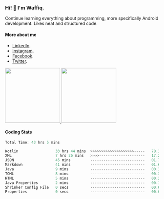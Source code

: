 ### Hi! 👋 I'm Waffiq.

Continue learning everything about programming, more specifically Android development. Likes neat and structured code.

#### More about me 
- [LinkedIn](https://www.linkedin.com/in/waffiqaziz/).
- [Instagram](https://www.instagram.com/waffiqaziz/).
- [Facebook](https://web.facebook.com/WaffiqAziz/).
- [Twitter](https://twitter.com/AzizWaffiq).

<p align="left">
<a href="https://github.com/waffiqaziz">
  <img height="180em" src="https://github-readme-stats-eight-theta.vercel.app/api?username=waffiqaziz&show_icons=true&theme=algolia&include_all_commits=true&count_private=true"/>
  <img height="180em" src="https://github-readme-stats-eight-theta.vercel.app/api/top-langs/?username=waffiqaziz&layout=compact&langs_count=8&theme=algolia"/>
</a>
</p>

#### Coding Stats
<!--START_SECTION:waka-->

```rust
Total Time: 43 hrs 5 mins

Kotlin                 33 hrs 44 mins  >>>>>>>>>>>>>>>>>>>>-----   78.30 %
XML                    7 hrs 26 mins   >>>>---------------------   17.29 %
JSON                   45 mins         -------------------------   01.76 %
Markdown               41 mins         -------------------------   01.61 %
Java                   9 mins          -------------------------   00.38 %
TOML                   8 mins          -------------------------   00.35 %
HTML                   5 mins          -------------------------   00.20 %
Java Properties        2 mins          -------------------------   00.10 %
Shrinker Config File   0 secs          -------------------------   00.01 %
Properties             0 secs          -------------------------   00.01 %
```

<!--END_SECTION:waka-->
